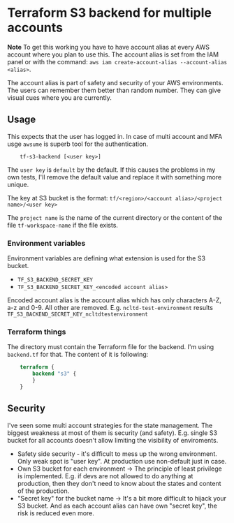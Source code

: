 # Terraform S3 backend for multiple accounts

**Note** To get this working you have to have account alias at every AWS account where you plan
to use this. The account alias is set from the IAM panel or with the command:
`aws iam create-account-alias --account-alias <alias>`. 

The account alias is part of safety and security of your AWS environments. The users can remember
them better than random number. They can give visual cues where you are currently.

## Usage

This expects that the user has logged in. In case of multi account and MFA usge `awsume` is
superb tool for the authentication.

```
    tf-s3-backend [<user key>]
```

The `user key` is `default` by the default. If this causes the problems in my own tests, I'll 
remove the default value and replace it with something more unique.

The key at S3 bucket is the format:
`tf/<region>/<account alias>/<project name>/<user key>`

The `project name` is the name of the current directory or the content of the file 
`tf-workspace-name` if the file exists. 

### Environment variables

Environment variables are defining what extension is used for the S3 bucket. 

* `TF_S3_BACKEND_SECRET_KEY`
* `TF_S3_BACKEND_SECRET_KEY_<encoded account alias>`

Encoded account alias is the account alias which has only characters A-Z, a-z and 0-9. All other
are removed. E.g. `ncltd-test-environment` results `TF_S3_BACKEND_SECRET_KEY_ncltdtestenvironment`

### Terraform things

The directory must contain the Terraform file for the backend. I'm using `backend.tf` for that.
The content of it is following:

```backend.tf
    terraform {
        backend "s3" {
        }
    }
```

## Security

I've seen some multi account strategies for the state management. The biggest weakness at most
of them is security (and safety). E.g. single S3 bucket for all accounts doesn't allow limiting
the visibility of enviroments. 

* Safety side security - it's difficult to mess up the wrong environment. Only weak spot is 
  "user key". At production use non-default just in case.
* Own S3 bucket for each environment -> The principle of least privilege is implemented. E.g.
  if devs are not allowed to do anything at production, then they don't need to know about the
  states and content of the production.
* "Secret key" for the bucket name -> It's a bit more difficult to hijack your S3 bucket. And as
  each account alias can have own "secret key", the risk is reduced even more.
